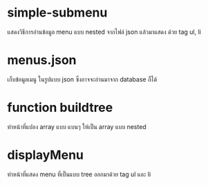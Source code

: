 # simple-submenu
แสดงวิธีการอ่านข้อมูล menu แบบ nested จากไฟล์ json แล้วมาแสดง ด้วย tag ul, li

# menus.json
เก็บข้อมูลเมนู ในรูปแบบ json ซึ่งอาจจะอ่านมาจาก database ก็ได้

# function buildtree
ทำหน้าที่แปลง array แบบ แบนๆ ให้เป็น array แบบ nested

# displayMenu
ทำหน้าที่แสดง menu ที่เป็นแบบ tree ออกมาด้วย tag ul และ li
